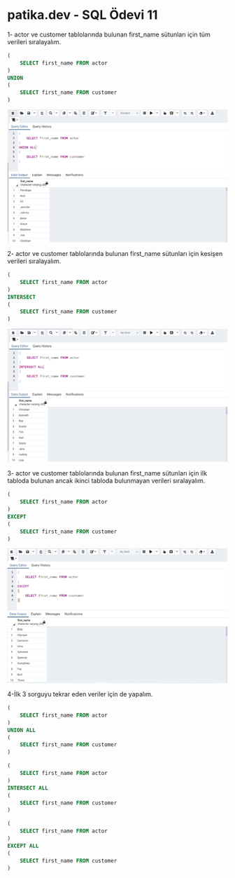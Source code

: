 # patika.dev - SQL Ödevi 11

1- actor ve customer tablolarında bulunan first_name sütunları için tüm verileri sıralayalım.

```SQL
(
	SELECT first_name FROM actor
)
UNION
(
	SELECT first_name FROM customer
)
```


![SS39](../SS/SS39.png)

2- actor ve customer tablolarında bulunan first_name sütunları için kesişen verileri sıralayalım.

```SQL
(
	SELECT first_name FROM actor
)
INTERSECT
(
	SELECT first_name FROM customer
)
```

![SS40](../SS/SS40.png)

3- actor ve customer tablolarında bulunan first_name sütunları için ilk tabloda bulunan ancak ikinci tabloda bulunmayan verileri sıralayalım.

```SQL
(
	SELECT first_name FROM actor
)
EXCEPT
(
	SELECT first_name FROM customer
)
```
![SS41](../SS/SS41.png)


4-İlk 3 sorguyu tekrar eden veriler için de yapalım.


```SQL
(
	SELECT first_name FROM actor
)
UNION ALL
(
	SELECT first_name FROM customer
)
```

```SQL
(
	SELECT first_name FROM actor
)
INTERSECT ALL
(
	SELECT first_name FROM customer
)
```

```SQL
(
	SELECT first_name FROM actor
)
EXCEPT ALL
(
	SELECT first_name FROM customer
)
```

